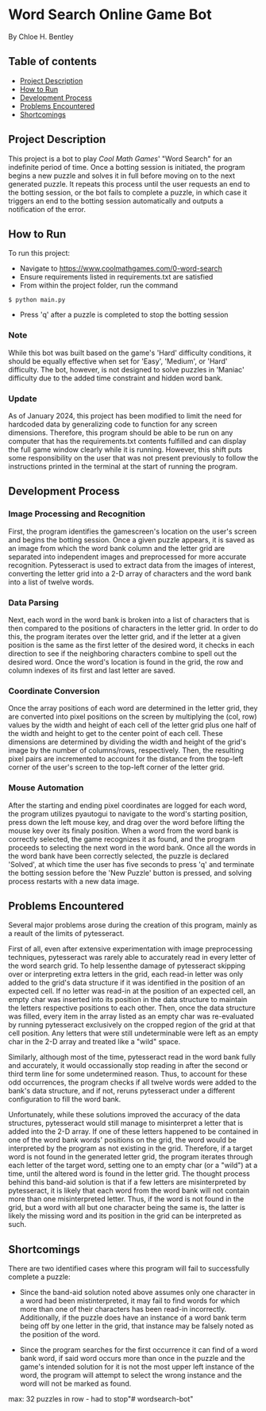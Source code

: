 # Word Search Online Game Bot
By Chloe H. Bentley

## Table of contents
* [Project Description](#project-description)
* [How to Run](#how-to-run)
* [Development Process](#development-process)
* [Problems Encountered](#problems-encountered)
* [Shortcomings](#shortcomings)


## Project Description
This project is a bot to play *Cool Math Games*' "Word Search" for an indefinite period of time. Once a botting session is initiated, the program begins a new puzzle and solves it in full before
moving on to the next generated puzzle. It repeats this process until the user requests an end to the botting session, or the bot fails to complete a puzzle, in which case it triggers an end to the botting session automatically and outputs a notification of the error.


## How to Run
To run this project:
* Navigate to https://www.coolmathgames.com/0-word-search
* Ensure requirements listed in requirements.txt are satisfied
* From within the project folder, run the command 
```
$ python main.py
```
* Press 'q' after a puzzle is completed to stop the botting session

### Note
While this bot was built based on the game's 'Hard' difficulty conditions, it should be equally effective when set for 'Easy', 'Medium', or 'Hard' difficulty. The bot, however, is not designed to solve puzzles in 'Maniac' difficulty due to the added time constraint and hidden word bank.

### Update
As of January 2024, this project has been modified to limit the need for hardcoded data by generalizing code to function for any screen dimensions. Therefore, this program should be able to be run on any computer that has the requirements.txt contents fulfilled and can display the full game window clearly while it is running. However, this shift puts some responsibility on the user that was not present previously to follow the instructions printed in the terminal at the start of running the program.


## Development Process

### Image Processing and Recognition
First, the program identifies the gamescreen's location on the user's screen and begins the botting session. Once a given puzzle appears, it is saved as an image from which the word bank column and the letter grid are separated into independent images and preprocessed for more accurate recognition. Pytesseract is used to extract data from the images of interest, converting the letter grid into a 2-D array of characters and the word bank into a list of twelve words.

### Data Parsing
Next, each word in the word bank is broken into a list of characters that is then compared to the positions of characters in the letter grid. In order to do this, the program iterates over the letter grid, and if the letter at a given position is the same as the first letter of the desired word, it checks in each direction to see if the neighboring characters combine to spell out the desired word. Once the word's location is found in the grid, the row and column indexes of its first and last letter are saved.

### Coordinate Conversion
Once the array positions of each word are determined in the letter grid, they are converted into pixel positions on the screen by multiplying the (col, row) values by the width and height of each cell of the letter grid plus one half of the width and height to get to the center point of each cell. These dimensions are determined by dividing the width and height of the grid's image by the number of columns/rows, respectively. Then, the resulting pixel pairs are incremented to account for the distance from the top-left corner of the user's screen to the top-left corner of the letter grid.

### Mouse Automation
After the starting and ending pixel coordinates are logged for each word, the program utilizes pyautogui to navigate to the word's starting position, press down the left mouse key, and drag over
the word before lifting the mouse key over its finaly position. When a word from the word bank is correctly selected, the game recognizes it as found, and the program proceeds to selecting the next word in the word bank. Once all the words in the word bank have been correctly selected, the puzzle is declared 'Solved', at which time the user has five seconds to press 'q' and terminate the botting session before the 'New Puzzle' button is pressed, and solving process restarts with a new data image.


## Problems Encountered
Several major problems arose during the creation of this program, mainly as a reault of the limits of pytesseract.

First of all, even after extensive experimentation with image preprocessing techniques, pytesseract was rarely able to accurately read in every letter of the word search grid. To help lessenthe damage of pytesseract skipping over or interpreting extra letters in the grid, each read-in letter was only added to the grid's data structure if it was identified in the position of an expected cell. If no letter was read-in at the position of an expected cell, an empty char was inserted into its position in the data structure to maintain the letters respective positions to each other. Then, once the data structure was filled, every item in the array listed as an empty char was re-evaluated by running pytesseract exclusively on the cropped region of the grid at that cell position. Any letters that were still undeterminable were left as an empty char in the 2-D array and treated like a "wild" space.

Similarly, although most of the time, pytesseract read in the word bank fully and accurately, it would occassionally stop reading in after the second or third term line for some undetermined reason. Thus, to account for these odd occurrences, the program checks if all twelve words were added to the bank's data structure, and if not, reruns pytesseract under a different configuration to fill the word bank.

Unfortunately, while these solutions improved the accuracy of the data structures, pytesseract would still manage to misinterpret a letter that is added into the 2-D array. If one of these letters happened to be contained in one of the word bank words' positions on the grid, the word would be interpreted by the program as not existing in the grid. Therefore, if a target word is not found in the generated letter grid, the program iterates through each letter of the target word, setting one to an empty char (or a "wild") at a time, until the altered word is found in the letter grid. The thought process behind this band-aid solution is that if a few letters are misinterpreted by pytesseract, it is likely that each word from the word bank will not contain more than one misinterpreted letter. Thus, if the word is not found in the grid, but a word with all but one character being the same is, the latter is likely the missing word and its position in the grid can be interpreted as such.


## Shortcomings
There are two identified cases where this program will fail to successfully complete a puzzle:

* Since the band-aid solution noted above assumes only one character in a word had been mistinterpreted, it may fail to find words for which more than one of their characters has been read-in incorrectly. Additionally, if the puzzle does have an instance of a word bank term being off by one letter in the grid, that instance may be falsely noted as the position of the word. 

* Since the program searches for the first occurrence it can find of a word bank word, if said word occurs more than once in the puzzle and the game's intended solution for it is not the most upper left instance of the word, the program will attempt to select the wrong instance and the word will not be marked as found.


max: 32 puzzles in row - had to stop"# wordsearch-bot" 
